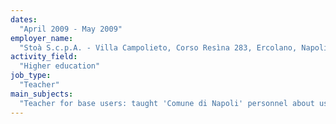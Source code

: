 ```yaml
---
dates:
  "April 2009 - May 2009"
employer_name:
  "Stoà S.c.p.A. - Villa Campolieto, Corso Resìna 283, Ercolano, Napoli, Italy"
activity_field:
  "Higher education"
job_type:
  "Teacher"
main_subjects:
  "Teacher for base users: taught 'Comune di Napoli' personnel about using OpenOffice and GNU/Linux.<br />Teacher for system engineering: taught 'Comune di Napoli' personnel about Linux on the system engineering side, with the configuration of several GNU/Linux daemons."
---
```


<!--
---
dates:
  "April 2009 - May 2009"
employer_name:
  "Stoà S.c.p.A. - Villa Campolieto, Corso Resìna 283, Ercolano, Napoli, Italy"
activity_field:
  "Higher education"
job_type:
  "Teacher"
main_subjects:
  "Teacher for base users: taught 'Comune di Napoli' personnel about using OpenOffice and GNU/Linux.<br />Teacher for system engineering: taught 'Comune di Napoli' personnel about Linux on the system engineering side, with the configuration of several GNU/Linux daemons."
 ---
-->

